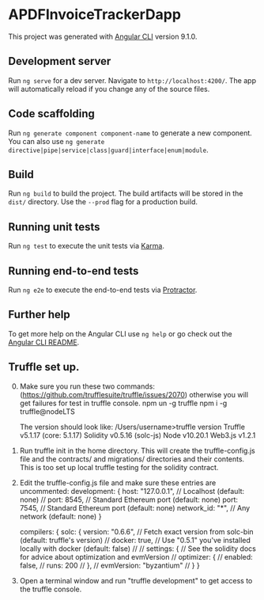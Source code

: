 # APDFInvoiceTrackerDapp

This project was generated with [Angular CLI](https://github.com/angular/angular-cli) version 9.1.0.

## Development server

Run `ng serve` for a dev server. Navigate to `http://localhost:4200/`. The app will automatically reload if you change any of the source files.

## Code scaffolding

Run `ng generate component component-name` to generate a new component. You can also use `ng generate directive|pipe|service|class|guard|interface|enum|module`.

## Build

Run `ng build` to build the project. The build artifacts will be stored in the `dist/` directory. Use the `--prod` flag for a production build.

## Running unit tests

Run `ng test` to execute the unit tests via [Karma](https://karma-runner.github.io).

## Running end-to-end tests

Run `ng e2e` to execute the end-to-end tests via [Protractor](http://www.protractortest.org/).

## Further help

To get more help on the Angular CLI use `ng help` or go check out the [Angular CLI README](https://github.com/angular/angular-cli/blob/master/README.md).

## Truffle set up.
0. Make sure you run these two commands: (https://github.com/trufflesuite/truffle/issues/2070) otherwise you will get failures for test in truffle console.
    npm un -g truffle
    npm i -g truffle@nodeLTS

    The version should look like:
      /Users/username>truffle version
      Truffle v5.1.17 (core: 5.1.17)
      Solidity v0.5.16 (solc-js)
      Node v10.20.1
      Web3.js v1.2.1

1. Run truffle init in the home directory.  This will create the truffle-config.js file and the contracts/ and 
migrations/ directories and their contents.  This is too set up local truffle testing for the solidity contract.
2. Edit the truffle-config.js file and make sure these entries are uncommented:
    development: {
        host: "127.0.0.1",     // Localhost (default: none)
    //  port: 8545,            // Standard Ethereum port (default: none)
        port: 7545,            // Standard Ethereum port (default: none)
        network_id: "*",       // Any network (default: none)
    }

      compilers: {
    solc: {
      version: "0.6.6",    // Fetch exact version from solc-bin (default: truffle's version)
      // docker: true,        // Use "0.5.1" you've installed locally with docker (default: false)
      // // settings: {          // See the solidity docs for advice about optimization and evmVersion
      //  optimizer: {
      //    enabled: false,
      //    runs: 200
      //  },
      //  evmVersion: "byzantium"
      // }
    }
3. Open a terminal window and run "truffle development" to get access to the truffle console.    

